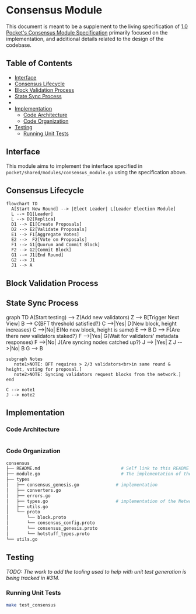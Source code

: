 # Consensus Module <!-- omit in toc -->

This document is meant to be a supplement to the living specification of [1.0 Pocket's Consensus Module Specification](https://github.com/pokt-network/pocket-network-protocol/tree/main/consensus) primarily focused on the implementation, and additional details related to the design of the codebase.

## Table of Contents <!-- omit in toc -->

- [Interface](#interface)
- [Consensus Lifecycle](#consensus-lifecycle)
- [Block Validation Process](#block-validation-process)
- [State Sync Process](#state-sync-process)
- [](#)
- [Implementation](#implementation)
  - [Code Architecture](#code-architecture)
  - [Code Organization](#code-organization)
- [Testing](#testing)
  - [Running Unit Tests](#running-unit-tests)

## Interface

This module aims to implement the interface specified in `pocket/shared/modules/consensus_module.go` using the specification above.


## Consensus Lifecycle

```mermaid
flowchart TD
  A[Start New Round] --> |Elect Leader| L[Leader Election Module]
  L --> D1[Leader]
  L --> D2[Replica]
  D1 --> E1[Create Proposals]
  D2 --> E2[Validate Proposals]
  E1 --> F1[Aggregate Votes]
  E2 -->  F2[Vote on Proposals]
  F1 --> G1[Quorum and Commit Block]
  F2 --> G2[Commit Block]
  G1 --> J1[End Round]
  G2 --> J1
  J1 --> A
```

## Block Validation Process


## State Sync Process

graph TD
    A(Start testing) --> Z(Add new validators)
    Z --> B[Trigger Next View]
    B --> C{BFT threshold satisfied?}
    C -->|Yes| D(New block, height increases)
    C -->|No| E(No new block, height is same)
    E --> B
    D --> F{Are there new validators staked?}
    F -->|Yes| G(Wait for validators' metadata responses)
    F -->|No| J{Are syncing nodes catched up?}
    J --> |Yes| Z
    J -->|No| B
    G --> B


    subgraph Notes
       note1>NOTE: BFT requires > 2/3 validators<br>in same round & height, voting for proposal.]
       note2>NOTE: Syncing validators request blocks from the network.]
    end

    C --> note1
    J --> note2


## 

## Implementation

### Code Architecture 

```mermaid

```

### Code Organization

```bash
consensus
├── README.md                               # Self link to this README                   
├── module.go                               # The implementation of the Consensus Interface
├── types
│   ├── consensus_genesis.go              # implementation
│   ├── converters.go         
│   ├── errors.go               
│   ├── types.go                          # implementation of the Network interface using RainTree's specification
│   ├── utils.go
│   └── proto
│       └── block.proto
│       └── consensus_config.proto
│       └── consensus_genesis.proto
│       └── hotstuff_types.proto                 
└── utils.go
```

## Testing

_TODO: The work to add the tooling used to help with unit test generation is being tracked in #314._

### Running Unit Tests

```bash
make test_consensus
```